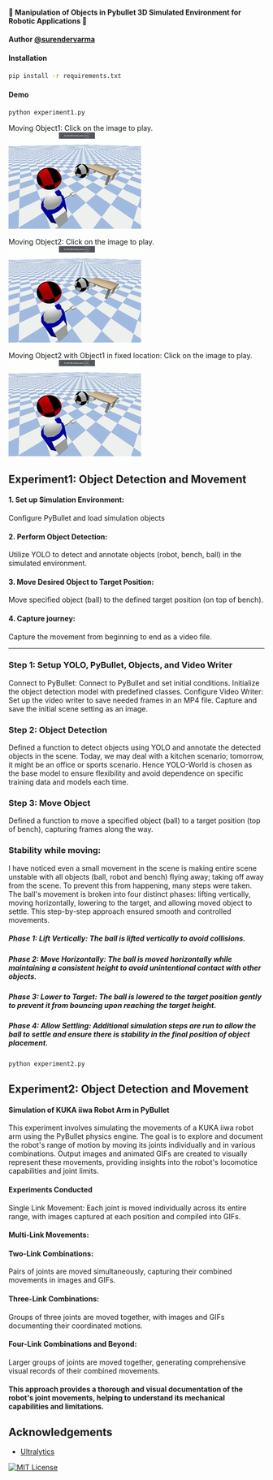 #### 🤖  Manipulation of Objects in Pybullet 3D Simulated Environment for Robotic Applications 🤖

#### Author [@surendervarma](https://www.github.com/surenderdev)


#### Installation

```bash
pip install -r requirements.txt
```
    
#### Demo


```bash
python experiment1.py
```


Moving Object1: Click on the image to play.
<br />
[![Watch the video](robotthumbnail.jpg)](https://vimeo.com/1054422380/f5b545434e)

Moving Object2: Click on the image to play.
<br />
[![Watch the video](robotthumbnail.jpg)](https://vimeo.com/1054422503/628fc29ca2)


Moving Object2 with Object1 in fixed location: Click on the image to play.
<br />
[![Watch the video](robotthumbnail.jpg)](https://vimeo.com/1054422431/b0bcd8bd93)


## Experiment1: Object Detection and Movement

#### 1.	Set up Simulation Environment:

Configure PyBullet and load simulation objects 

#### 2.	Perform Object Detection:

Utilize YOLO to detect and annotate objects (robot, bench, ball) in the simulated environment.

#### 3.	Move Desired Object to Target Position:
Move specified object (ball) to the defined target position (on top of bench).

#### 4.	Capture journey:
Capture the movement from beginning to end as a video file.

----------
### Step 1: Setup YOLO, PyBullet, Objects, and Video Writer
Connect to PyBullet: Connect to PyBullet and set initial conditions.
Initialize the object detection model with predefined classes. 
Configure Video Writer: Set up the video writer to save needed frames in an MP4 file.
Capture and save the initial scene setting as an image.
### Step 2: Object Detection
Defined a function to detect objects using YOLO and annotate the detected objects in the scene. Today, we may deal with a kitchen scenario; tomorrow, it might be an office or sports scenario. Hence YOLO-World is chosen as the base model to ensure flexibility and avoid dependence on specific training data and models each time.
### Step 3: Move Object
Defined a function to move a specified object (ball) to a target position (top of bench), capturing frames along the way.
### Stability while moving:
I have noticed even a small movement in the scene is making entire scene unstable with all objects (ball, robot and bench) flying away; taking off away from the scene. To prevent this from happening, many steps were taken. 
The ball's movement is broken into four distinct phases: lifting vertically, moving horizontally, lowering to the target, and allowing moved object to settle. This step-by-step approach ensured smooth and controlled movements.
 ##### Phase 1: Lift Vertically: The ball is lifted vertically to avoid collisions. 
 ##### Phase 2: Move Horizontally: The ball is moved horizontally while maintaining a consistent height to avoid unintentional contact with other objects.
##### Phase 3: Lower to Target: The ball is lowered to the target position gently to prevent it from bouncing upon reaching the target height.
##### Phase 4: Allow Settling: Additional simulation steps are run to allow the ball to settle and ensure there is stability in the final position of object placement.

```bash
python experiment2.py
```

## Experiment2: Object Detection and Movement

#### Simulation of KUKA iiwa Robot Arm in PyBullet
This experiment involves simulating the movements of a KUKA iiwa robot arm using the PyBullet physics engine. The goal is to explore and document the robot's range of motion by moving its joints individually and in various combinations. Output images and animated GIFs are created to visually represent these movements, providing insights into the robot's locomotice capabilities and joint limits.

#### Experiments Conducted
Single Link Movement: Each joint is moved individually across its entire range, with images captured at each position and compiled into GIFs.

#### Multi-Link Movements:

#### Two-Link Combinations: 
Pairs of joints are moved simultaneously, capturing their combined movements in images and GIFs.

#### Three-Link Combinations: 
Groups of three joints are moved together, with images and GIFs documenting their coordinated motions.

#### Four-Link Combinations and Beyond: 
Larger groups of joints are moved together, generating comprehensive visual records of their combined movements.

#### This approach provides a thorough and visual documentation of the robot's joint movements, helping to understand its mechanical capabilities and limitations.




## Acknowledgements

 - [Ultralytics](https://docs.ultralytics.com/models/yolo-world/)

[![MIT License](https://img.shields.io/badge/License-MIT-green.svg)](https://choosealicense.com/licenses/mit/)
